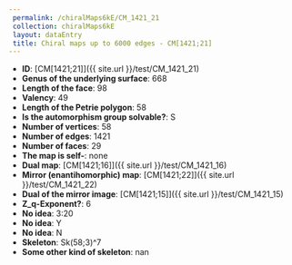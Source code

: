 ```yaml
--- 
 permalink: /chiralMaps6kE/CM_1421_21 
 collection: chiralMaps6kE
 layout: dataEntry
 title: Chiral maps up to 6000 edges - CM[1421;21]
---
```


- **ID**: [CM[1421;21]]({{ site.url }}/test/CM_1421_21)
- **Genus of the underlying surface**: 668
- **Length of the face**: 98
- **Valency**: 49
- **Length of the Petrie polygon**: 58
- **Is the automorphism group solvable?**: S
- **Number of vertices**: 58
- **Number of edges**: 1421
- **Number of faces**: 29
- **The map is self-**: none
- **Dual map**: [CM[1421;16]]({{ site.url }}/test/CM_1421_16)
- **Mirror (enantihomorphic) map**: [CM[1421;22]]({{ site.url }}/test/CM_1421_22)
- **Dual of the mirror image**: [CM[1421;15]]({{ site.url }}/test/CM_1421_15)
- **Z_q-Exponent?**: 6
- **No idea**:  3:20
- **No idea**: Y
- **No idea**: N
- **Skeleton**: Sk(58;3)^7
- **Some other kind of skeleton**: nan
